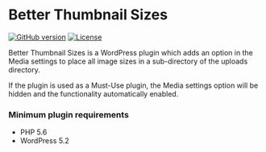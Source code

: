 # Better Thumbnail Sizes

[![GitHub version](https://badge.fury.io/gh/pryley%2Fbetter-thumbnail-sizes.svg)](https://badge.fury.io/gh/pryley%2Fbetter-thumbnail-sizes) [![License](https://img.shields.io/badge/license-GPLv3-brightgreen.svg)](https://github.com/pryley/better-thumbnail-sizes/blob/master/LICENSE)

Better Thumbnail Sizes is a WordPress plugin which adds an option in the Media settings to place all image sizes in a sub-directory of the uploads directory.

If the plugin is used as a Must-Use plugin, the Media settings option will be hidden and the functionality automatically enabled.

### Minimum plugin requirements

* PHP 5.6
* WordPress 5.2
